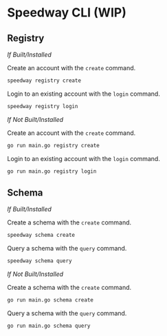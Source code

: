 # Speedway CLI (WIP)

## Registry
*If Built/Installed*

Create an account with the `create` command.

```bash
speedway registry create
```

Login to an existing account with the `login` command.

```bash
speedway registry login
```

*If Not Built/Installed*

Create an account with the `create` command.

```bash
go run main.go registry create
```

Login to an existing account with the `login` command.

```bash
go run main.go registry login
```

## Schema

*If Built/Installed*

Create a schema with the `create` command.
```bash
speedway schema create
```

Query a schema with the `query` command.

```bash
speedway schema query
```

*If Not Built/Installed*

Create a schema with the `create` command.
```bash
go run main.go schema create
```

Query a schema with the `query` command.
```
go run main.go schema query
```


